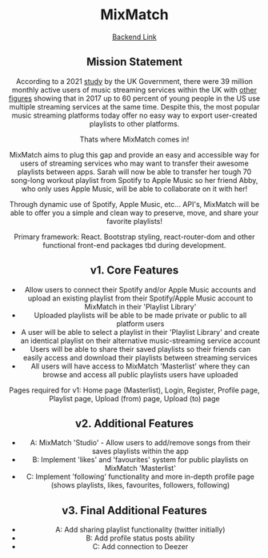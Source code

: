 <h1 align="center">MixMatch</h1>

<p align="center"><a href="">Backend Link</a></p>

<h2 align="center">Mission Statement</h2>

<p align="center">According to a 2021 <a href="https://www.gov.uk/government/publications/music-and-streaming-market-study-update-paper/executive-summary">study</a> by the UK Government, there were 39 million monthly active users of music streaming services within the UK with <a href="https://techcrunch.com/2017/08/21/younger-consumers-use-two-or-more-apps-for-streaming-music-mobile-messaging-says-nielsen/?guccounter=1&guce_referrer=aHR0cHM6Ly93d3cuZ29vZ2xlLmNvbS8&guce_referrer_sig=AQAAAG3YNpgcPUj6w4i0w-fB695mZUUmL9Fs-lwDSi2kbeyvfrmsIqczLeuScoA7hqn8_23_PwDE3B2BV2bCj85JnO3aIlxgbwWHXXJhuFGmjxTDwZ0zUYVaS7sQc4WbbBV3Xd-YcxuYtOt-IAGp02w9dKRrBfqvaW-PKmBYZCXPMN0Y">other figures</a> showing that in 2017 up to 60 percent of young people in the US use multiple streaming services at the same time. Despite this, the most popular music streaming platforms today offer no easy way to export user-created playlists to other platforms.</p>

<p align="center">Thats where MixMatch comes in!</p>

<p align="center">MixMatch aims to plug this gap and provide an easy and accessible way for users of streaming services who may want to transfer their awesome playlists between apps. Sarah will now be able to transfer her tough 70 song-long workout playlist from Spotify to Apple Music so her friend Abby, who only uses Apple Music, will be able to collaborate on it with her!</p>

<p align="center">Through dynamic use of Spotify, Apple Music, etc... API's, MixMatch will be able to offer you a simple and clean way to preserve, move, and share your favorite playlists!</p>

<p align="center">Primary framework: React. Bootstrap styling, react-router-dom and other functional front-end packages tbd during development.</p>

<h2 align="center">v1. Core Features</h2>

<ul align="center">
    <li>Allow users to connect their Spotify and/or Apple Music accounts and upload an existing playlist from their Spotify/Apple Music account to MixMatch in their 'Playlist Library'</li>
    <li>Uploaded playlists will be able to be made private or public to all platform users</li>
    <li>A user will be able to select a playlist in their 'Playlist Library' and create an identical playlist on their alternative music-streaming service account</li>
    <li>Users will be able to share their saved playlists so their friends can easily access and download their playlists between streaming services</li>
    <li>All users will have access to MixMatch 'Masterlist' where they can browse and access all public playlists users have uploaded</li>
</ul>

<p align="center">Pages required for v1: Home page (Masterlist), Login, Register, Profile page, Playlist page, Upload (from) page, Upload (to) page</p>

<h2 align="center">v2. Additional Features</h2>

<ul align="center">
    <li>A: MixMatch 'Studio' - Allow users to add/remove songs from their saves playlists within the app</li>
    <li>B: Implement 'likes' and 'favourites' system for public playlists on MixMatch 'Masterlist'</li>
    <li>C: Implement 'following' functionality and more in-depth profile page (shows playlists, likes, favourites, followers, following)</li>
</ul>

<h2 align="center">v3. Final Additional Features</h2>

<ul align="center">
    <li>A: Add sharing playlist functionality (twitter initially)</li>
    <li>B: Add profile status posts ability</li>
    <li>C: Add connection to Deezer</li>
</ul>
